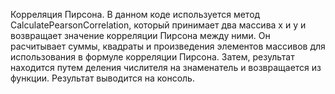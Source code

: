 Корреляция Пирсона.
В данном коде используется метод CalculatePearsonCorrelation, который принимает два массива x и y и возвращает значение корреляции Пирсона между ними.
Он расчитывает суммы, квадраты и произведения элементов массивов для использования в формуле корреляции Пирсона.
Затем, результат находится путем деления числителя на знаменатель и возвращается из функции.
Результат выводится на консоль.

